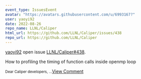 ```yaml
---
event_type: IssuesEvent
avatar: "https://avatars.githubusercontent.com/u/6993167?"
user: yaoyi92
date: 2022-08-26
repo_name: LLNL/Caliper
html_url: https://github.com/LLNL/Caliper/issues/438
repo_url: https://github.com/LLNL/Caliper
---
```


<a href='https://github.com/yaoyi92' target='_blank'>yaoyi92</a> open issue <a href='https://github.com/LLNL/Caliper/issues/438' target='_blank'>LLNL/Caliper#438</a>.

<p>How to profiling the timing of function calls inside openmp loop</p><small>Dear Caliper developers,...</small><a href='https://github.com/LLNL/Caliper/issues/438' target='_blank'>View Comment</a>
